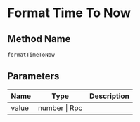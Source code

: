 # Format Time To Now

## Method Name

`formatTimeToNow`

## Parameters

| Name        | Type                     | Description |
| ---------   | -----------------------  | ----------- |
| value       | number \| Rpc  |             |

